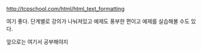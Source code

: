 <http://tcpschool.com/html/html_text_formatting>

여기 좋다. 단계별로 강의가 나눠져있고 예제도 풍부한 편이고 예제를 실습해볼 수도 있다.

앞으로는 여기서 공부해야지
